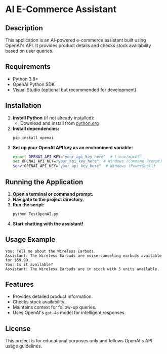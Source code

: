 # AI E-Commerce Assistant

## Description

This application is an AI-powered e-commerce assistant built using OpenAI's API. It provides product details and checks stock availability based on user queries.

## Requirements

- Python 3.8+
- OpenAI Python SDK
- Visual Studio (optional but recommended for development)

## Installation

1. **Install Python** (if not already installed):
   - Download and install from [python.org](https://www.python.org/downloads/)
2. **Install dependencies:**
   ```sh
   pip install openai
   ```
3. **Set up your OpenAI API key as an environment variable:**
   ```sh
   export OPENAI_API_KEY="your_api_key_here"  # Linux/macOS
   set OPENAI_API_KEY="your_api_key_here"  # Windows (Command Prompt)
   $env:OPENAI_API_KEY="your_api_key_here"  # Windows (PowerShell)
   ```

## Running the Application

1. **Open a terminal or command prompt.**
2. **Navigate to the project directory.**
3. **Run the script:**
   ```sh
   python TestOpenAI.py
   ```
4. **Start chatting with the assistant!**

## Usage Example

```
You: Tell me about the Wireless Earbuds.
Assistant: The Wireless Earbuds are noise-canceling earbuds available for $59.99.
You: Is it available?
Assistant: The Wireless Earbuds are in stock with 5 units available.
```

## Features

- Provides detailed product information.
- Checks stock availability.
- Maintains context for follow-up queries.
- Uses OpenAI's `gpt-4o` model for intelligent responses.

## License

This project is for educational purposes only and follows OpenAI's API usage guidelines.
